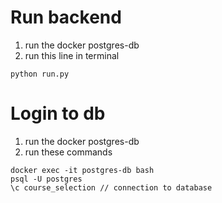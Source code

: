 # Run backend
1. run the docker postgres-db
1. run this line in terminal
```
python run.py
```

# Login to db
1. run the docker postgres-db
1. run these commands
```
docker exec -it postgres-db bash
psql -U postgres
\c course_selection // connection to database
```